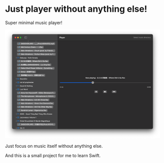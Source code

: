 # Just player without anything else!

Super minimal music player!

![User Interface](./interface.png)

Just focus on music itself without anything else.

And this is a small project for me to learn Swift.
